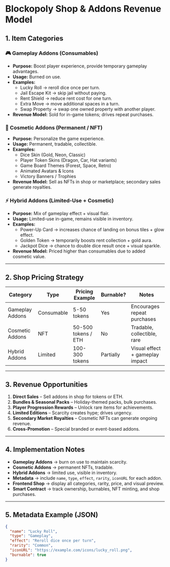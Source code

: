 # Blockopoly Shop & Addons Revenue Model

## 1. Item Categories

### 🎮 Gameplay Addons (Consumables)
- **Purpose:** Boost player experience, provide temporary gameplay advantages.
- **Usage:** Burned on use.
- **Examples:**
  - Lucky Roll → reroll dice once per turn.
  - Jail Escape Kit → skip jail without paying.
  - Rent Shield → reduce rent cost for one turn.
  - Extra Move → move additional spaces in a turn.
  - Swap Property → swap one owned property with another player.
- **Revenue Model:** Sold for in-game tokens; drives repeat purchases.

### 🎨 Cosmetic Addons (Permanent / NFT)
- **Purpose:** Personalize the game experience.
- **Usage:** Permanent, tradable, collectible.
- **Examples:**
  - Dice Skin (Gold, Neon, Classic)
  - Player Token Skins (Dragon, Car, Hat variants)
  - Game Board Themes (Forest, Space, Retro)
  - Animated Avatars & Icons
  - Victory Banners / Trophies
- **Revenue Model:** Sell as NFTs in shop or marketplace; secondary sales generate royalties.

### ⚡ Hybrid Addons (Limited-Use + Cosmetic)
- **Purpose:** Mix of gameplay effect + visual flair.
- **Usage:** Limited-use in-game, remains visible in inventory.
- **Examples:**
  - Power-Up Card → increases chance of landing on bonus tiles + glow effect.
  - Golden Token → temporarily boosts rent collection + gold aura.
  - Jackpot Dice → chance to double dice result once + visual sparkle.
- **Revenue Model:** Priced higher than consumables due to added cosmetic value.

---

## 2. Shop Pricing Strategy

| Category          | Type        | Pricing Example          | Burnable? | Notes                             |
|------------------|------------|------------------------|-----------|----------------------------------|
| Gameplay Addons   | Consumable | 5-50 tokens            | Yes       | Encourages repeat purchases      |
| Cosmetic Addons   | NFT        | 50-500 tokens / ETH    | No        | Tradable, collectible, rare      |
| Hybrid Addons     | Limited    | 100-300 tokens         | Partially | Visual effect + gameplay impact  |

---

## 3. Revenue Opportunities

1. **Direct Sales** – Sell addons in shop for tokens or ETH.
2. **Bundles & Seasonal Packs** – Holiday-themed packs, bulk purchases.
3. **Player Progression Rewards** – Unlock rare items for achievements.
4. **Limited Editions** – Scarcity creates hype; drives urgency.
5. **Secondary Market Royalties** – Cosmetic NFTs can generate ongoing revenue.
6. **Cross-Promotion** – Special branded or event-based addons.

---

## 4. Implementation Notes

- **Gameplay Addons** → burn on use to maintain scarcity.
- **Cosmetic Addons** → permanent NFTs, tradable.
- **Hybrid Addons** → limited use, visible in inventory.
- **Metadata** → include `name`, `type`, `effect`, `rarity`, `iconURL` for each addon.
- **Frontend Shop** → display all categories, rarity, price, and visual preview.
- **Smart Contract** → track ownership, burnables, NFT minting, and shop purchases.

---

## 5. Metadata Example (JSON)

```json
{
  "name": "Lucky Roll",
  "type": "Gameplay",
  "effect": "Reroll dice once per turn",
  "rarity": "Common",
  "iconURL": "https://example.com/icons/lucky_roll.png",
  "burnable": true
}
